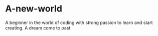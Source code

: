 # A-new-world
A beginner in the world of coding with strong passion to learn and start creating. A dream come to past
